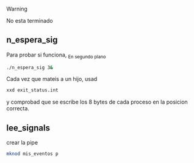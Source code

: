 > [!WARNING]
> No esta terminado


## n_espera_sig
Para probar si funciona, <sub> En segundo plano </sub>
```bash
./n_espera_sig 3&
```

Cada vez que mateis a un hijo, usad
```bash
xxd exit_status.int
```
y comprobad que se escribe los 8 bytes de cada proceso en la posicion correcta.


## lee_signals
crear la pipe
```bash
mknod mis_eventos p
```
